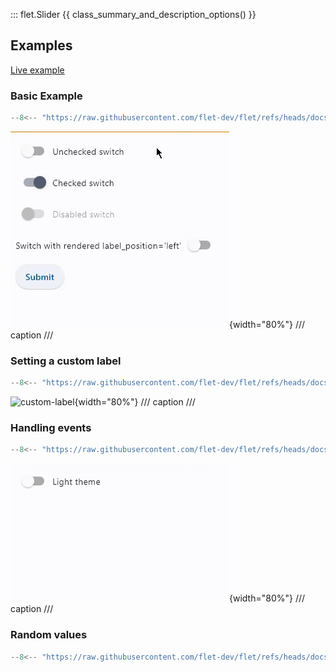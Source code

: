 ::: flet.Slider
{{ class_summary_and_description_options() }}

## Examples

[Live example](https://flet-controls-gallery.fly.dev/input/slider)

### Basic Example

```python
--8<-- "https://raw.githubusercontent.com/flet-dev/flet/refs/heads/docs/sdk/python/examples/controls/slider/basic.py"
```

![basic](https://raw.githubusercontent.com/flet-dev/flet/docs/sdk/python/examples/controls/switch/media/basic.gif){width="80%"}
/// caption
///

### Setting a custom label

```python
--8<-- "https://raw.githubusercontent.com/flet-dev/flet/refs/heads/docs/sdk/python/examples/controls/slider/custom-label"
```

![custom-label](https://raw.githubusercontent.com/flet-dev/flet/docs/sdk/python/examples/controls/switch/media/custom-label.gif){width="80%"}
/// caption
///

### Handling events

```python
--8<-- "https://raw.githubusercontent.com/flet-dev/flet/refs/heads/docs/sdk/python/examples/controls/slider/handling-events.py"
```

![handling-events](https://raw.githubusercontent.com/flet-dev/flet/docs/sdk/python/examples/controls/switch/media/handling-events.gif){width="80%"}
/// caption
///

### Random values

```python
--8<-- "https://raw.githubusercontent.com/flet-dev/flet/refs/heads/docs/sdk/python/examples/controls/slider/random-values.py"
```
